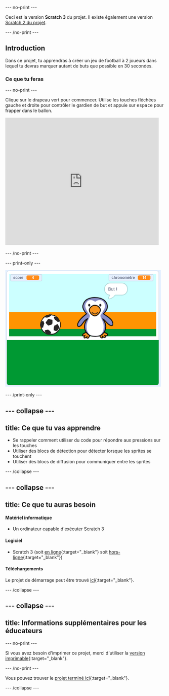 --- no-print ---

Ceci est la version **Scratch 3** du projet. Il existe également une version [Scratch 2 du projet](https://projects.raspberrypi.org/en/projects/beat-the-goalie-scratch2).

--- /no-print ---

## Introduction

Dans ce projet, tu apprendras à créer un jeu de football à 2 joueurs dans lequel tu devras marquer autant de buts que possible en 30 secondes.

### Ce que tu feras

--- no-print ---

Clique sur le drapeau vert pour commencer. Utilise les touches fléchées gauche et droite pour contrôler le gardien de but et appuie sur <kbd>espace</kbd> pour frapper dans le ballon.

<div class="scratch-preview">
  <iframe allowtransparency="true" width="485" height="402" src="https://scratch.mit.edu/projects/embed/285942132/?autostart=false" frameborder="0" scrolling="no"></iframe>
</div>

--- /no-print ---

--- print-only ---

![capture d'écran du jeu](images/goalie-final.png)

--- /print-only ---

--- collapse ---
---
title: Ce que tu vas apprendre
---

- Se rappeler comment utiliser du code pour répondre aux pressions sur les touches
- Utiliser des blocs de détection pour détecter lorsque les sprites se touchent
- Utiliser des blocs de diffusion pour communiquer entre les sprites

--- /collapse ---

--- collapse ---
---
title: Ce que tu auras besoin
---

#### Matériel informatique

+ Un ordinateur capable d'exécuter Scratch 3

#### Logiciel

+ Scratch 3 (soit [en ligne](http://rpf.io/scratchon){:target="_blank"} soit [hors-ligne](http://rpf.io/scratchoff){:target="_blank"})

#### Téléchargements

Le projet de démarrage peut être trouvé [ici](http://rpf.io/p/en/beat-the-goalie-go){:target="_blank"}.

--- /collapse ---

--- collapse ---
---
title: Informations supplémentaires pour les éducateurs
---

--- no-print ---

Si vous avez besoin d'imprimer ce projet, merci d'utiliser la [version imprimable](https://projects.raspberrypi.org/en/projects/beat-the-goalie/print){:target="_blank"}.

--- /no-print ---

Vous pouvez trouver le [projet terminé ici](http://rpf.io/p/en/beat-the-goalie-get){:target="_blank"}.

--- /collapse ---
